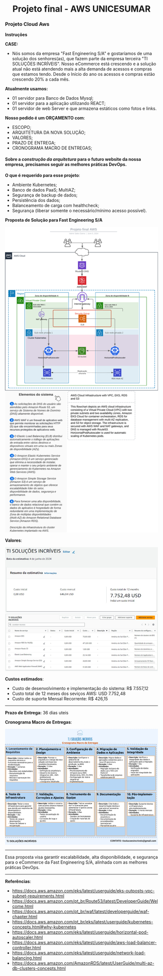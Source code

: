 <h1 align="center">Projeto final - AWS UNICESUMAR</h1>

### Projeto Cloud Aws
**Instruções**

**CASE:**
- Nós somos da empresa "Fast 
Engineering S/A" e gostaríamos de uma 
solução dos senhores(as), que fazem 
parte da empresa terceira "TI 
SOLUÇÕES INCRÍVEIS".
Nosso eCommerce está crescendo e a solução 
atual não está atendendo mais a alta demanda
de acessos e compras que estamos tendo.
Desde o Início do ano os acessos e compras
estão crescendo 20% a cada mês.

**Atualmente usamos:**
* 01 servidor para Banco de Dados Mysql;
* 01 servidor para a aplicação utilizando REACT;
* 01 servidor de web Server e que 
armazena estáticos como fotos e links.

**Nosso pedido é um ORÇAMENTO com**:
* ESCOPO;
* ARQUITETURA DA NOVA SOLUÇÃO; 
* VALORES;
* PRAZO DE ENTREGA;
* CRONOGRAMA MACRO DE ENTREGAS;

#### Sobre a *construção da arquitetura* para o futuro website da nossa empresa, precisamos seguir as melhores práticas DevOps.

**O que é requerido para esse projeto**:
* Ambiente Kubernetes; 
* Banco de dados 
PaaS; MultiAZ;
* Segurança de backup de dados;
* Persistência dos dados;
* Balanceamento de carga com healthcheck;
* Segurança (liberar somente o 
necessário/mínimo acesso possível).

**Proposta de Solução para Fast Engineering S/A**

![Projeto final AWS](Resource/Projeto%20final%20AWS.png)

**Valores**:

![Valores AWS](Resource/Valores%20AWS.jpg)
![Valores AWS-1](Resource/Valores%20AWS-1.jpg)

**Custos estimados**:
* Custo de desenvolvimento e implementação do sistema: R$ 7.557,12
* Custo total de 12 meses dos seviços AWS: USD 7.752,48
* Custo  de suporte Mensal Recorrente: R$ 426,15

---

**Prazo de Entrega:** 36 dias uteis

**Cronograma Macro de Entregas**:

![Cronograma Macro](Resource/Cronograma%20Macro.png)

---

Essa proposta visa garantir escalabilidade, alta disponibilidade, e segurança para o eCommerce da Fast Engineering S/A, alinhada com as melhores práticas DevOps.

---
**Referências**:
* https://docs.aws.amazon.com/eks/latest/userguide/eks-outposts-vpc-subnet-requirements.html
* https://docs.aws.amazon.com/pt_br/Route53/latest/DeveloperGuide/Welcome.html
* https://docs.aws.amazon.com/pt_br/waf/latest/developerguide/waf-chapter.html
* https://docs.aws.amazon.com/pt_br/eks/latest/userguide/kubernetes-concepts.html#why-kubernetes
* https://docs.aws.amazon.com/eks/latest/userguide/horizontal-pod-autoscaler.html
* https://docs.aws.amazon.com/eks/latest/userguide/aws-load-balancer-controller.html
* https://docs.aws.amazon.com/eks/latest/userguide/network-load-balancing.html
* https://docs.aws.amazon.com/AmazonRDS/latest/UserGuide/multi-az-db-clusters-concepts.html